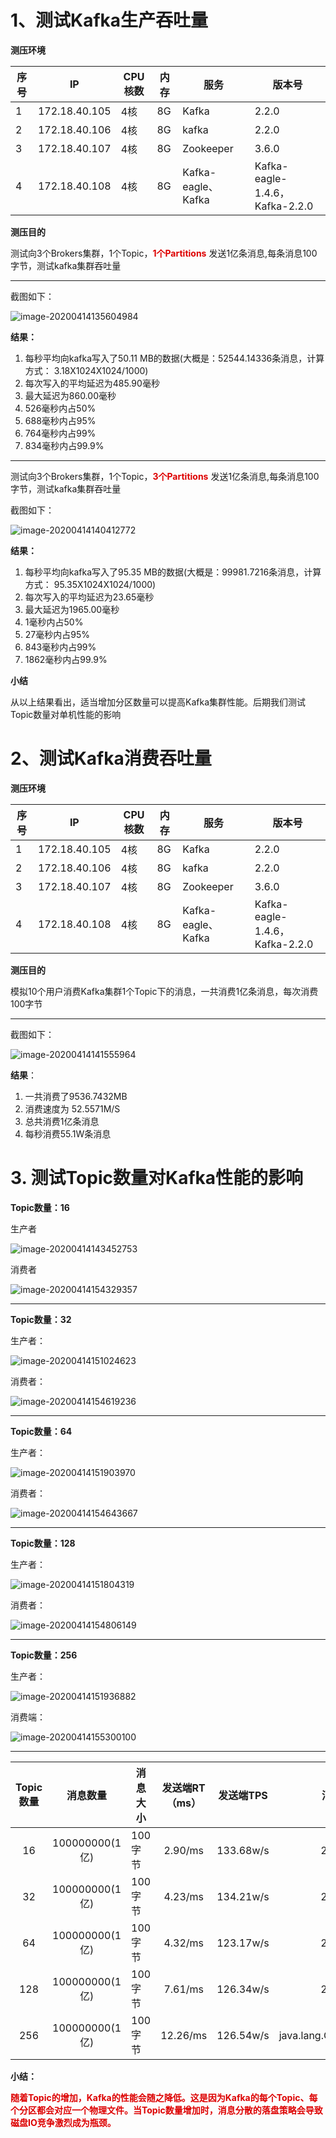 # 1、测试Kafka生产吞吐量

**测压环境**

| 序号 | IP            | CPU核数 | 内存 | 服务               | 版本号                         |
| ---- | ------------- | ------- | ---- | ------------------ | ------------------------------ |
| 1    | 172.18.40.105 | 4核     | 8G   | Kafka              | 2.2.0                          |
| 2    | 172.18.40.106 | 4核     | 8G   | kafka              | 2.2.0                          |
| 3    | 172.18.40.107 | 4核     | 8G   | Zookeeper          | 3.6.0                          |
| 4    | 172.18.40.108 | 4核     | 8G   | Kafka-eagle、Kafka | Kafka-eagle-1.4.6，Kafka-2.2.0 |

**测压目的**

测试向3个Brokers集群，1个Topic，<font color="#dd0000">**1个Partitions** </font> 发送1亿条消息,每条消息100字节，测试kafka集群吞吐量

------

截图如下：

![image-20200414135604984](./.assets/image-20200414135604984.png)

**结果：**

 1. 每秒平均向kafka写入了50.11 MB的数据(大概是：52544.14336条消息，计算方式：
3.18X1024X1024/1000)
2. 每次写入的平均延迟为485.90毫秒
3. 最大延迟为860.00毫秒
 4. 526毫秒内占50%
 5. 688毫秒内占95%
 6. 764毫秒内占99%
 7. 834毫秒内占99.9%

------

测试向3个Brokers集群，1个Topic，<font color="#dd0000">**3个Partitions** </font>  发送1亿条消息,每条消息100字节，测试kafka集群吞吐量

截图如下：

![image-20200414140412772](./.assets/image-20200414140412772.png)

**结果：**

  1. 每秒平均向kafka写入了95.35 MB的数据(大概是：99981.7216条消息，计算方式：
     95.35X1024X1024/1000)
 2. 每次写入的平均延迟为23.65毫秒
 3. 最大延迟为1965.00毫秒
 4. 1毫秒内占50%
 5. 27毫秒内占95%
 6. 843毫秒内占99%
 7. 1862毫秒内占99.9%

**小结**

​	从以上结果看出，适当增加分区数量可以提高Kafka集群性能。后期我们测试Topic数量对单机性能的影响



# 2、测试Kafka消费吞吐量

**测压环境**

| 序号 | IP            | CPU核数 | 内存 | 服务               | 版本号                         |
| ---- | ------------- | ------- | ---- | ------------------ | ------------------------------ |
| 1    | 172.18.40.105 | 4核     | 8G   | Kafka              | 2.2.0                          |
| 2    | 172.18.40.106 | 4核     | 8G   | kafka              | 2.2.0                          |
| 3    | 172.18.40.107 | 4核     | 8G   | Zookeeper          | 3.6.0                          |
| 4    | 172.18.40.108 | 4核     | 8G   | Kafka-eagle、Kafka | Kafka-eagle-1.4.6，Kafka-2.2.0 |

**测压目的**

模拟10个用户消费Kafka集群1个Topic下的消息，一共消费1亿条消息，每次消费100字节

------

截图如下：

![image-20200414141555964](\./.assets/image-20200414141555964.png)



**结果**：

1. 一共消费了9536.7432MB
2. 消费速度为 52.5571M/S
3. 总共消费1亿条消息
4. 每秒消费55.1W条消息



# 3. 测试Topic数量对Kafka性能的影响

**Topic数量：16**

生产者

![image-20200414143452753](./.assets/image-20200414143452753.png)

消费者

![image-20200414154329357](./.assets/image-20200414154329357.png)

------



**Topic数量：32**

生产者：

![image-20200414151024623](./.assets/image-20200414151024623.png)

消费者：

![image-20200414154619236](./.assets/image-20200414154619236.png)

------



**Topic数量：64**

生产者：

![image-20200414151903970](./.assets/image-20200414151903970.png)

消费者：

![image-20200414154643667](./.assets/image-20200414154643667.png)

------



**Topic数量：128**

生产者：

![image-20200414151804319](./.assets/image-20200414151804319.png)

消费者：

![image-20200414154806149](./.assets/image-20200414154806149.png)

------



**Topic数量：256**

生产者：

![image-20200414151936882](./.assets/image-20200414151936882.png)

消费端：

![image-20200414155300100](./.assets/image-20200414155300100.png)



****

| Topic数量 |    消息数量    | 消息大小 | 发送端RT（ms） | 发送端TPS |         消费端TPS          |
| :-------: | :------------: | -------- | :------------: | :-------: | :------------------------: |
|    16     | 100000000(1亿) | 100字节  |    2.90/ms     | 133.68w/s |         260.14w/s          |
|    32     | 100000000(1亿) | 100字节  |    4.23/ms     | 134.21w/s |         279.75w/s          |
|    64     | 100000000(1亿) | 100字节  |    4.32/ms     | 123.17w/s |         270.88w/s          |
|    128    | 100000000(1亿) | 100字节  |    7.61/ms     | 126.34w/s |         221.66w/s          |
|    256    | 100000000(1亿) | 100字节  |    12.26/ms    | 126.54w/s | java.lang.OutOfMemoryError |



**小结：**

​			<font color="#dd0000">**随着Topic的增加，Kafka的性能会随之降低。这是因为Kafka的每个Topic、每个分区都会对应一个物理文件。当Topic数量增加时，消息分散的落盘策略会导致磁盘IO竞争激烈成为瓶颈。** </font>






